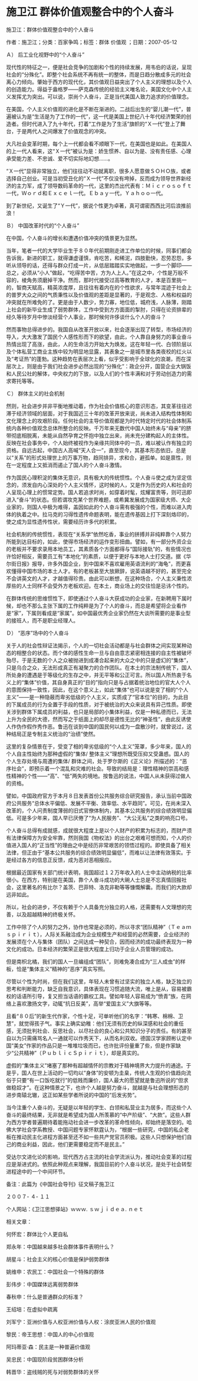 # 施卫江  群体价值观整合中的个人奋斗

施卫江：群体价值观整合中的个人奋斗

作者：施卫江；分类：百家争鸣；标签：群体 价值观 ；日期：2007-05-12

Ａ） 后工业化视野中的“个人奋斗”

现代性的特征之一，便是社会竞争的加剧和个性的持续发展，用韦伯的话说，呈现社会的“分殊化”。即整个社会系统不再有统一的整体，而是日趋分散成多元的社会离心力倾向。肇始于西方的现代化，其价值观日益突出了个人主义的理想以及个人的创造能力。得益于盎格罗——萨克森传统的经验主义唯名论，美国文化中个人主义发挥尤为突出。可以说，崇尚个人奋斗，正是当代美国人致力追求的价值理念。

在美国，个人主义价值观的进化是不断在渐进的。二战后出生的“婴儿潮一代”，普遍被认为是“生活是为了工作的一代”，这一代是美国上世纪八十年代经济繁荣的创造者。但时代进入了九十年代，打着“工作是为了生活”旗帜的“Ｘ一代”登上了舞台，于是两代人之间爆发了价值观念的冲突。

大凡社会变革时期，每个上一代都会看不顺眼下一代，在美国也是如此。在美国人的上一代人看来，这“Ｘ一代”被认为是：娇生惯养、自以为是、没有责任感、心理承受能力差、不忠诚、爱不切实际地幻想……。

“Ｘ一代”显得非常独立，他们往往动不动就离职，很多人愿意做ＳＯＨＯ族，或者选择自己创业。可是当初受丑化的“Ｘ一代”不仅没有垮掉，反而成为领导世界新经济的主力军，成了领导数码革命的一代，这里的杰出代表有：Ｍｉｃｒｏｓｏｆｔ一代，Ｗｏｒｄ和Ｅｘｃｅｌ一代。Ｅｂａｙ一代，Ｙａｈｏｏ一代。

到了新世纪，又诞生了“Ｙ一代”，据说个性更为卓著，真可谓密西西比河后浪推前浪！

Ｂ） 中国改革时代的“个人奋斗”

在中国，个人奋斗的增长和遭遇价值冲突的情景更为显然。

当年，笔者一代的大学毕业生于８０年代前期刚走进工作单位的时候，同事们都会告诉我，新进的职工，就得谦虚谨慎，肯吃苦，和稀泥，四肢勤快，忍劳忍怨，多听从领导的话，还得与群众打成一片，从低层踏踏实实地做起，一步一个脚印——总之，必须从“小人”做起，“吃得苦中苦，方为人上人。”在这之中，个性是万般不容的，棱角务须磨掉干净。然而，那时代接受过高等教育的人才，本是百里挑一的，智商天赋高，精英浓度厚，且往往有着内在的个性欲求，与常年混迹于社会上的普罗大众之间的气质秉性以及价值观的差距是显著的，于是观念、人格和权益的冲突就在所难免的了。更是由于人数少，势力寡，地位低，城府浅，人脉薄，刚踏上社会的新毕业生成了弱势群体，工作中受到方方面面的掣肘，只得在论资排辈的经久等待岁月中惨淡经营个人事业，那时候何许侈谈什么个人的奋斗？

然而事物总得进步的。我国自从改革开放以来，社会逐渐出现了转型，市场经济的导入，大大激发了国民个人感性形而下的欲望，由此，个人靠自身努力的事业奋斗热情出现了高涨，由此，人的生命活力开始大为焕发。这在年轻一代、白领阶层以及个体私营工商业主族中较为明显地显露，其表象之一是城市里各类夜校的红火以及“考证热”的蓬勃。这种趋势在表层次上看，似乎受影响于全球化的浪潮，而在深层次上，则是由于我们社会进步必然出现的“分殊化”：政企分开，国营企业大锅饭和人民公社的解体，中央权力的下放，以及人们的个性丰满和对于劳动创造力的需求寄托等等。

Ｃ） 群体主义的社会机制

然则，社会进步并非平衡地推动着，作为社会价值核心的意识形态，其变革往往迟滞于经济领域的层面，对于我国近三十年的改革开放来说，尚未进入结构性体制和文化理念上的攻艰阶段。任何社会的主导价值观都是为时代特定时代的社会体制系统内各种价值观念总体所整合的反映。千万年来无数代中国人始终未与“母亲”的脐带彻底相脱离，未能从自然孕育之怀抱中独立出来，尚未充分建构起人的主体性。反映在社会事务中，个人始终被视作为亲缘共同体中的一员，难以被认作有独立的资格。自远古起，中国古人高喊“天人合一”，直至现今，其基本形态依旧，总是以“关系”的形式处理世上的万事万物，趋同排异，求和合，避孤单。如是禀性，则在一定程度上又抵消而遏止了国人的个人奋斗激情。

作为国民心理积淀的集体无意识，具有极大的传统惯性。个人奋斗使之成为坚定信念的，须发自内心深处的个人主义情怀，这时候的人，又是作为历史的人和社会的人呈现心理上的惯常定势。国人若追求时尚，如穿着时髦，炫耀富贵等，则可迅即进入“奋斗”的状态。但若谓攻克某个世界难题，或希冀发展成为国家级大师、大企业家的，则国人中极为难得，盖因如此的个人奋斗需有极强的个性，而难以进入肉体的执着之中。拉马克的习得性遗传命题表明，能在遗传基因上打下深刻烙印的，使之成为显性遗传性状，需要经历许多代的积累。

社会机制的传统惯性，表现在“关系学”依然吃香，事业的拼搏并非纯粹靠个人努力所能到达目标的，如此，使得市场经济的运作变形扭曲。譬如，有一部分外资企业的老板并不要求录用本地员工，其素质各个方面都得与“国际接轨”的，有些情况也许恰好相反，需要员工有“本地化”的素质，以便于更好与本地人士打交道。据《华尔街日报》报导，许多外国企业，到中国来不喜欢雇用英语流利的“海龟”，而更喜欢懂得中国市场的本土人才。有的老板甚至大放厥辞，说英语越不好的，甚至完全不会讲英文的人才，才越值得珍贵。由此可以断想，在这种场合，个人主义秉性浓厚些的人士同样不会受外方老板欢迎。在本土，商业场上的交往恰是忌讳个性的。

在群体传统的思维惯性下，即使通过个人奋斗大获成功的企业家，在新聘用下属时候，却也不那么主张下属的工作纯粹是为了个人的奋斗，而总是希望将企业看作是“家”，下属则看成是“家属”。如中国最优秀企业家仍然在大谈所需要的是事业型的接班人，而不是职业经理人。

Ｄ） “恶序”场中的个人奋斗

关于人的社会性辩证法揭示，个人的一切社会活动都是与社会群体之间实现某种动态的相整合的状态。而个体的感性生命一旦与自由意志紧密相连接的自主性被破坏殆尽，于是无数的个人之众被抛进到成凑合起来的大众之中的只是虚幻的“集体”，只是乌合之众，无法形成真正有凝聚力的合作团队。在本土的宗法制传统下，国人所处身的遭遇是于等级化的生存之中，并无平等和公正可言。所以国人所热衷于名义上的“集体”价值，其自身真正的“目的”指向只是与占据着统治地位的官大人个人的意图保持一致性，因此，在这个意义上，如此“集体”也可以说是变了相的“个人主义”——是一种隐蔽而卑劣低级的个人主义，实质成了“官本位”的目的，为此目的下属成员的行为全置于手段的性质，对于被统治的大众来说具有异己性质。即使关涉到群体下属成员的利益，也只是局部的小集体利益，仅是一种私德而已，无法上升为全民的大德，然而写之于纸面上的却尽是德性无比的“神圣性”，由此反诱使人作伪作假作秀作恶。鲁迅在谈到中国的国民何以成为一盘散沙时，就曾说过，这种结局正是专制主义统治的“治绩”使然。

这里的复杂情景在于，受变了相的卑劣低级的“个人主义”笼罩，多少年来，国人的个人自主性始终为那种虚假的“集体/ 整体主义”理想所既受压抑又受蛊惑。国人的个人生存处境与周遭的集体/ 群体之间，处于罗尔斯的《正义论》所描述的：“恶序社会”，即预示着一个混乱和灾难的社会。导致的结局是：理性精神的崇高和感性精神的个性——“高”、“低”两失的境地。按鲁迅的说法，中国人从未获得过做人的资格。

譬如，中国政府官方于本月８日发表首份公共服务综合研究报告，承认当前中国政府公共服务“总体水平偏低、发展不平衡、效率低、水平趋同”。可见，在尚未深入改革的，个人问责制度薄弱的旧式官僚体制内，其基本公共服务的综合绩效明显偏低。可是多少年来，国人早已厌倦了“为人民服务”、“大公无私”之类的响亮口号。

个人奋斗总得有成就感，成就很大程度上是以个人财产的积累为标志的，而财产须有法律保障方为安全牢靠，然则我国《物权法》的出台之艰难可想而知，个人的价值进入国人的“正当性”的理由之中是经历非常艰苦的领悟过程的。即使具备了相关法律，但正由于“基本公共服务的综合绩效明显偏低”，而难以让法律有效落实。于是经过各方的信息正反馈，成为恶对恶相报应。

根据最近国家有关部门统计表明，我国超过１２万年收入的人士中主动纳税的比率很小。在西方，特别是在美国，靠个人奋斗成功的大碗人士总是不忘真情回报社会，这里著名的有比尔？盖茨、巴菲特、洛克非勒等等慷慨解囊。而我们的大款却远非如此。

所以，社会的进步，不仅有赖于个人具备充分独立的人格，还需要有人文理想的完善，以及超越精神的终极关怀。

工作中除了个人的努力之外，协作也常是必须的，所以寻求“团队精神”（Ｔｅａｍｓｐｉｒｉｔ），人际关系融洽成为企业规模生产和经营的必然需要，企业经济的发展须在个人与集体（团队）之间达成一种契合，因而经济的成功最终表现为一种文化的成功。日本经济的繁荣正是很大程度上归功于企业人员管理的成功。

但是南枳北橘，我们的国人一旦编组成“团队”，则难免凑合成为“三人成虫”的样板，恰是“集体主义”精神的“恶序”真实写照。

尽管以个性为时尚，但在我们这里，年轻人未曾有过坚实的独立人格，缺乏独立的思考和判断能力，缺乏自我意识，具体表现在习惯追随大流，唯上是从，容易被霸权的话语所引导，复又担当话语的霸权工具。譬如年轻人容易成为“愤青”族，在网络上喜欢激扬文字，动辄“抗日反美”，高举“爱国主义”大旗等等。

且看“８０后”的新生代作家，个性十足，可单听他们的名字：“韩寒、棉棉、卫慧”，就觉得孩子气。事实上确实幼稚：他们无须有历史的纵深感和社会的重任感，无须批判社会、反思社会，以尽社会的良心和公共知识分子的责任。有的甚至自以为只需痛骂名人一通就可以作秀天下，从而名利双收。德国汉学家顾彬认定中国“美女”作家的作品只是一堆堆垃圾而已，也许批评份量重了些，但是作家缺少“公共精神”（ＰｕｂｌｉｃＳｐｉｒｉｔ），却是真实的。

虚假的“集体主义”堵塞了那种有超越情怀的宗教对于精神境界大力提升的通途。于是乎，国人在世上活动的一切均以“身体”的安顿为圭臬，传统人生观的价值趋向流俗于只要“有一口饭吃就行”的低贱而廉价，国人最大的愿望就是鲁迅所说的“但求做稳奴才”。在这种情景之下，也许个人越是努力奋斗，就越是与社会理想形态的进步南辕北辙，这正如某些学者所说的中国的“后发劣势”。

当今注重个人奋斗的，无疑是以年轻的学生、白领和私营业主为居多，而这些个人奋斗的最终结果，无非就是希望成为国人所羡慕的“中产阶级”、“大款”。这些人群为西方学者普遍期待着能拖动社会进一步改革的革命性倾向，却始终是落空的。哈佛大学社会学系教授、中国问题专家怀默霆认为，“根据一些研究，中国的私企老板在推动民主化进程方面甚至还不如一些共产党官员积极。这些人只想保护他们自己的商业利益，因此，他们更需要稳定而不是民主。”

受达尔文进化论的影响，现代西方占主流的社会学流派认为，推动社会变革的过程应是渐进式的。依照此种观点来理解，我国目前的个人奋斗状况，是处于社会转型进程途中的一个中间环节。

备注：此篇为《中国社会导刊》征文稿子施卫江

２００７- ４- １１

个人网站：《卫江思想驿站》ｗｗｗ. ｓｗｊｉｄｅａ. ｎｅｔ



相关文章：

何怀宏：群体比个人更自私

郑永年：中国越来越多社会群体事件表明什么？

胡星斗：社会主义的核心价值是保护弱势群体

姚维申：农民工：中国社会一个特殊的群体

彭伟步：中国媒体远离弱势群体

春秋申：什么是普通群众的标准？

王绍培：在虚拟中疏离

刘军宁：亚洲价值与人权亚洲价值与人权：涂炭亚洲人民的价值观

黎民：帝王思想：中国人的中心价值观

阿玛蒂亚·森：民主是一种普遍价值观

吴忠民：中国现阶段贫困群体分析

韩晋华：盗线贼的死与对弱势群体的关怀